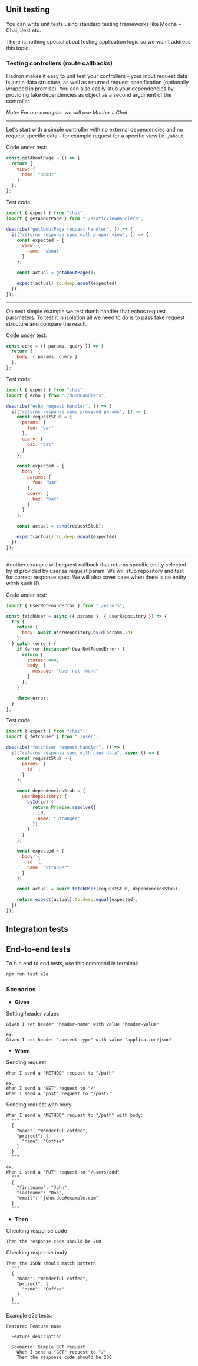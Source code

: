 ## Unit testing

You can write unit tests using standard testing frameworks like Mocha + Chai, Jest etc.

There is nothing special about testing application logic so we won't address this topic.

### Testing controllers (route callbacks)

Hadron makes it easy to unit test your controllers - your input request data is just a data structure, as well as returned request specification (optionally wrapped in promise). You can also easily stub your dependencies by providing fake dependencies as object as a second argument of the controller.

_Note: For our examples we will use Mocha + Chai_

---

Let's start with a simple controller with no external dependencies and no request specific data - for example request for a specific view i.e. `/about`.

Code under test:

```javascript
const getAboutPage = () => {
  return {
    view: {
      name: "about"
    }
  };
};
```

Test code:

```javascript
import { expect } from "chai";
import { getAboutPage } from "./staticViewHandlers";

describe("getAboutPage request handler", () => {
  it("returns response spec with proper view", () => {
    const expected = {
      view: {
        name: "about"
      }
    };

    const actual = getAboutPage();

    expect(actual).to.deep.equal(expected);
  });
});
```

---

On next simple example we test dumb handler that echos request parameters. To test it in isolation all we need to do is to pass fake request structure and compare the result.

Code under test:

```javascript
const echo = ({ params, query }) => {
  return {
    body: { params, query }
  };
};
```

Test code:

```javascript
import { expect } from "chai";
import { echo } from "./dumbHandlers";

describe("echo request handler", () => {
  it("returns response spec provided params", () => {
    const requestStub = {
      params: {
        foo: "bar"
      },
      query: {
        baz: "bat"
      }
    };

    const expected = {
      body: {
        params: {
          foo: "bar"
        },
        query: {
          baz: "bat"
        }
      }
    };

    const actual = echo(requestStub);

    expect(actual).to.deep.equal(expected);
  });
});
```

---

Another example will request callback that returns specific entity selected by id provided by user as request param. We will stub repository and test for correct response spec. We will also cover case when there is no entity witch such ID.

Code under test:

```javascript
import { UserNotFoundError } from "./errors";

const fetchUser = async ({ params }, { userRepository }) => {
  try {
    return {
      body: await userRepository.byId(params.id)
    };
  } catch (error) {
    if (error instanceof UserNotFoundError) {
      return {
        status: 400,
        body: {
          message: "User not found"
        }
      };
    }

    throw error;
  }
};
```

Test code:

```javascript
import { expect } from "chai";
import { fetchUser } from "./user";

describe("fetchUser request handler", () => {
  it("returns response spec with user data", async () => {
    const requestStub = {
      params: {
        id: 1
      }
    };

    const dependenciesStub = {
      userRepository: {
        byId(id) {
          return Promise.resolve({
            id,
            name: "Stranger"
          });
        }
      }
    };

    const expected = {
      body: {
        id: 1,
        name: "Stranger"
      }
    };

    const actual = await fetchUser(requestStub, dependenciesStub);

    return expect(actual).to.deep.equal(expected);
  });
});
```

## Integration tests

## End-to-end tests

To run end to end tests, use this command in terminal:

```sh
npm run test:e2e
```

### Scenarios

* **Given**

Setting header values

```feature
Given I set header "header-name" with value "header-value"

ex.
Given I set header "content-type" with value "application/json"
```

* **When**

Sending request

```feature
When I send a "METHOD" request to "/path"

ex.
When I send a "GET" request to "/"
When I send a "post" request to "/post/"
```

Sending request with body

```feature
When I send a "METHOD" request to "/path" with body:
  """
  {
    "name": "Wonderful coffee",
    "project": {
      "name": "Coffee"
    }
  }
  """

ex.
When i send a "PUT" request to "/users/add"
  """
  {
    "firstname": "John",
    "lastname": "Doe",
    "email": "john.doe@example.com"
  }
  """
```

* **Then**

Checking response code

```feature
Then the response code should be 200
```

Checking response body

```feature
Then the JSON should match pattern
  """
  {
    "name": "Wonderful coffee",
    "project": {
      "name": "Coffee"
    }
  }
  """
```

Example e2e tests:

```feature
Feature: Feature name

  Feature description

  Scenario: Simple GET request
    When I send a "GET" request to "/"
    Then the response code should be 200
```
